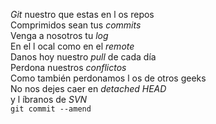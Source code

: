 <p><em>Git</em> nuestro que estas en l os repos<br />
Comprimidos sean tus <em>commits</em><br />
Venga a nosotros tu <em>log</em><br />
En el l ocal como en el <em>remote</em><br />
Danos hoy nuestro <em>pull</em> de cada día<br />
Perdona nuestros <em>conflictos</em><br />
Como también perdonamos l os de otros geeks<br />
No nos dejes caer en <em>detached HEAD</em><br />
y l íbranos de <em>SVN</em><br />
<code>git commit --amend</code></p>